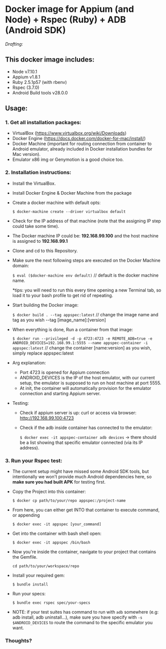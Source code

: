 # Docker image for Appium (and Node) + Rspec (Ruby) + ADB (Android SDK)

*Drafting:*

## This docker image includes:
  - Node v7.10.1
  - Appium v1.8.1
  - Ruby 2.5.1p57 (with rbenv)
  - Rspec (3.7.0)
  - Android Build tools v28.0.0

## Usage:
### 1. Get all installation packages:
   - VirtualBox (https://www.virtualbox.org/wiki/Downloads)
   - Docker Engine (https://docs.docker.com/docker-for-mac/install/)
   - Docker Machine (important for routing connection from container to Android emulator, already included in Docker installation bundles for Mac version).
   - Emulator x86 img or Genymotion is a good choice too.

### 2. Installation instructions:
   - Install the VirtualBox.
   - Install Docker Engine & Docker Machine from the package
   - Create a docker machine with default opts:
     
     `$ docker-machine create --driver virtualbox default `
     
   - Check for the IP address of that machine (note that the assigning IP step could take some time).
   - The Docker machine IP could be: **192.168.99.100** and the host machine is assigned to **192.168.99.1**
   - Clone and cd to this Repository.
   - Make sure the next following steps are executed on the Docker Machine domain: 
   
      `$ eval ($docker-machine env default)` // default is the docker machine name.
      
      *tips: you will need to run this every time opening a new Terminal tab, so load it to your bash profile to get rid of repeating.
   - Start building the Docker image: 
     
     `$ docker build . --tag appspec:latest` // change the image name and tag as you wish --tag [image_name]:[version]
     
   - When everything is done, Run a container from that image:
     
     `$ docker run --privileged -d -p 4723:4723 -e REMOTE_ADB=true -e ANDROID_DEVICES=192.168.99.1:5555 --name appspec-container -i appspec:latest` 
     // change the container [name:version] as you wish, simply replace appspec:latest
     
   - Arg explanation: 
      - Port 4723 is opened for Appium connection
      - ANDROID_DEVICES is the IP of the host emulator, with our current setup, the emulator is supposed to run on host machine at port 5555.
      - At init, the container will automatically provision for the emulator connection and starting Appium server.
   - Testing: 
      - Check if appium server is up: curl or access via browser: http://192.168.99.100:4723
      - Check if the adb inside container has connected to the emulator: 
        
        `$ docker exec -it appspec-container adb devices` 
        -> there should be a list showing that specific emulator connected (via its IP address).

### 3. Run your Rspec test:
   - The current setup might have missed some Android SDK tools, but intentionally we won't provide much Android dependencies here, so **make sure you had built APK** for testing first.
   - Copy the Project into this container: 
     
     `$ docker cp path/to/your/repo appspec:/project-name`

   - From here, you can either get INTO that container to execute command, or appending 
     
     `$ docker exec -it appspec [your_command]`
   
   - Get into the container with bash shell open: 
   
     `$ docker exec -it appspec /bin/bash`
   
   - Now you're inside the container, navigate to your project that contains the Gemfile.
   
     `cd path/to/your/workspace/repo`
   
   - Install your required gem: 
     
     `$ bundle install`
   
   - Run your specs: 
     
     `$ bundle exec rspec spec/your-specs`
   
   - NOTE: if your test suites has command to run with `adb` somewhere (e.g: adb install, adb uninstall...), make sure you have specify with `-s $ANDROID_DEVICES` to route the command to the specific emulator you want.


### Thoughts?
